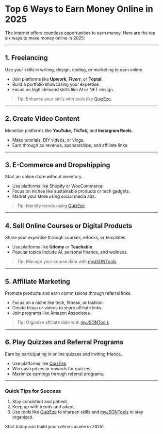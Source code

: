 # **Top 6 Ways to Earn Money Online in 2025**

The internet offers countless opportunities to earn money. Here are the top six ways to make money online in 2025:

---

## **1. Freelancing**  
Use your skills in writing, design, coding, or marketing to earn online.  
- Join platforms like **Upwork**, **Fiverr**, or **Toptal**.  
- Build a portfolio showcasing your expertise.  
- Focus on high-demand skills like AI or NFT design.  

> *Tip*: Enhance your skills with tools like [QuizEze](https://quizeze.com/homepage).

---

## **2. Create Video Content**  
Monetize platforms like **YouTube**, **TikTok**, and **Instagram Reels**.  
- Make tutorials, DIY videos, or vlogs.  
- Earn through ad revenue, sponsorships, and affiliate links.  

---

## **3. E-Commerce and Dropshipping**  
Start an online store without inventory.  
- Use platforms like Shopify or WooCommerce.  
- Focus on niches like sustainable products or tech gadgets.  
- Market your store using social media ads.  

> *Tip*: Identify trends using [QuizEze](https://quizeze.com/homepage).

---

## **4. Sell Online Courses or Digital Products**  
Share your expertise through courses, eBooks, or templates.  
- Use platforms like **Udemy** or **Teachable**.  
- Popular topics include AI, personal finance, and wellness.  

> *Tip*: Manage your course data with [myJSONTools](https://myjsontools.com/json-compare).

---

## **5. Affiliate Marketing**  
Promote products and earn commissions through referral links.  
- Focus on a niche like tech, fitness, or fashion.  
- Create blogs or videos to share affiliate links.  
- Join programs like Amazon Associates.  

> *Tip*: Organize affiliate data with [myJSONTools](https://myjsontools.com/json-compare).

---

## **6. Play Quizzes and Referral Programs**  
Earn by participating in online quizzes and inviting friends.  
- Use platforms like [QuizEze](https://quizeze.com/homepage).  
- Win cash prizes or rewards for quizzes.  
- Maximize earnings through referral programs.  

---

### **Quick Tips for Success**  
1. Stay consistent and patient.  
2. Keep up with trends and adapt.  
3. Use tools like [QuizEze](https://quizeze.com/homepage) to sharpen skills and [myJSONTools](https://myjsontools.com/json-compare) to stay organized.  

Start today and build your online income in 2025!
